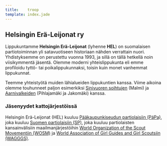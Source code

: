 ```yaml
---
title:    troop
template: index.jade
---
```


## Helsingin Erä-Leijonat ry

Lippukuntamme **Helsingin Erä-Leijonat** (lyhenne **HEL**) on suomalaisen partiotoiminnan yli satavuotiseen historiaan nähden verrattain nuori. Yhdistyksemme on perustettu vuonna 1993, ja sillä on tällä hetkellä noin viisikymmentä jäsentä. Olemme moderni yhteislippukunta eli emme profiloidu tyttö- tai poikalippukunnaksi, toisin kuin monet vanhemmat lippukunnat.

Teemme yhteistyötä muiden lähialueiden lippukuntien kanssa. Viime aikoina olemme touhunneet paljon esimerkiksi [Sinivuoren soihtujen](http://sinivuorentytot.partio.net/) (Malmi) ja [Aarnivalkeiden](http://www.aarnivalkeat.fi/) (Pihlajamäki ja Jakomäki) kanssa.

### Jäsenyydet kattojärjestöissä

Helsingin Erä-Leijonat (HEL) kuuluu [Pääkaupunkiseudun partiolaisiin (PäPa)](www.papa.partio.fi), joka kuuluu [Suomen partiolaisiin (SP)](http://www.partio.fi/), joka kuuluu partiolaisten kansainvälisiin maailmanjärjestöihin [World Organization of the Scout Movementiin (WOSM)](http://www.scout.org/) ja [World Association of Girl Guides and Girl Scoutsiin (WAGGGS)](http://www.wagggs.org/).